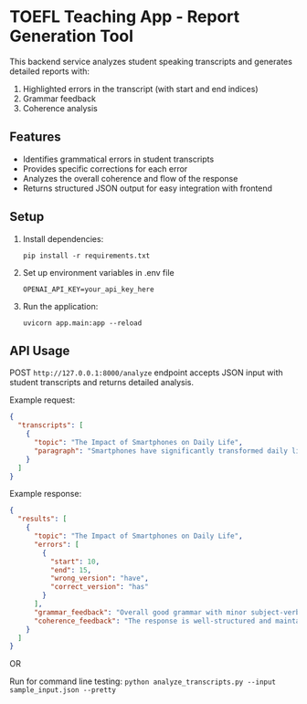 # TOEFL Teaching App - Report Generation Tool

This backend service analyzes student speaking transcripts and generates detailed reports with:

1. Highlighted errors in the transcript (with start and end indices)
2. Grammar feedback
3. Coherence analysis

## Features

- Identifies grammatical errors in student transcripts
- Provides specific corrections for each error
- Analyzes the overall coherence and flow of the response
- Returns structured JSON output for easy integration with frontend

## Setup

1. Install dependencies:
   ```
   pip install -r requirements.txt
   ```

2. Set up environment variables in .env file
    ```
    OPENAI_API_KEY=your_api_key_here
    ```

3. Run the application:
   ```
   uvicorn app.main:app --reload
   ```

## API Usage

POST `http://127.0.0.1:8000/analyze` endpoint accepts JSON input with student transcripts and returns detailed analysis.

Example request:
```json
{
  "transcripts": [
    {
      "topic": "The Impact of Smartphones on Daily Life",
      "paragraph": "Smartphones have significantly transformed daily life..."
    }
  ]
}
```

Example response:
```json
{
  "results": [
    {
      "topic": "The Impact of Smartphones on Daily Life",
      "errors": [
        {
          "start": 10,
          "end": 15,
          "wrong_version": "have",
          "correct_version": "has"
        }
      ],
      "grammar_feedback": "Overall good grammar with minor subject-verb agreement issues.",
      "coherence_feedback": "The response is well-structured and maintains focus on the topic."
    }
  ]
}
```

OR 

Run for command line testing:
```python analyze_transcripts.py --input sample_input.json --pretty```